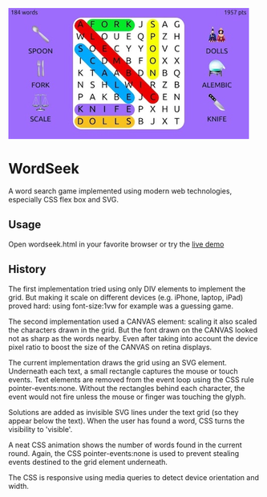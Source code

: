 ![wordseek screenshot](screenshot.jpg)

# WordSeek
A word search game implemented using modern web technologies, especially CSS flex box and SVG.

## Usage

Open wordseek.html in your favorite browser or try the [live demo](http://www.appblit.com/static/wordseek.html)

## History

The first implementation tried using only DIV elements to implement the grid.
But making it scale on different devices (e.g. iPhone, laptop, iPad) proved hard:
using font-size:1vw for example was a guessing game.

The second implementation used a CANVAS element: scaling it also scaled the characters
drawn in the grid. But the font drawn on the CANVAS looked not as sharp as the words nearby.
Even after taking into account the device pixel ratio to boost the size of the CANVAS 
on retina displays.

The current implementation draws the grid using an SVG element.
Underneath each text, a small rectangle captures the mouse or touch events.
Text elements are removed from the event loop using the CSS  rule pointer-events:none.
Without the rectangles behind each character, the event would not fire unless the mouse
or finger was touching the glyph.

Solutions are added as invisible SVG lines under the text grid (so they appear below the text).
When the user has found a word, CSS turns the visibility to 'visible'.

A neat CSS animation shows the number of words found in the current round.
Again, the CSS pointer-events:none is used to prevent stealing events destined to the grid
element underneath.

The CSS is responsive using media queries to detect device orientation and width.

